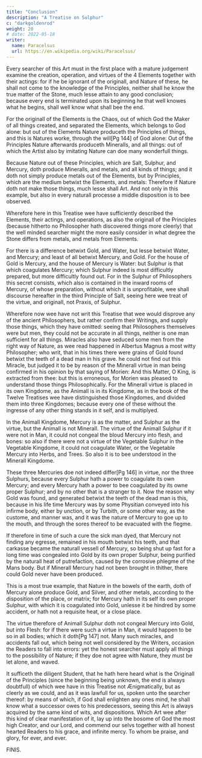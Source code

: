 ```yaml
---
title: "Conclusion"
description: "A Treatise on Sulphur"
c: "darkgoldenrod"
weight: 20
# date: 2022-05-18
writer:
  name: Paracelsus
  url: https://en.wikipedia.org/wiki/Paracelsus/
---
```



Every searcher of this Art must in the first place with a mature judgement examine the creation, operation, and virtues of the 4 Elements together with their actings: for if he  be ignorant of the originall, and Nature of these, he  shall not come to the knowledge of the Principles, neither shall he  know the true matter of the Stone, much lesse attain to any good conclusion; because every end is terminated upon its beginning he that well knowes what he  begins, shall well know what shall bee the end. 

For the originall of the Elements is the Chaos, out of which God the Maker of all things created, and separated the Elements, which belongs to God alone: but out of the Elements Nature produceth the Principles of things, and this is Natures worke, through the will[Pg 144] of God alone: Out of the Principles Nature afterwards produceth Mineralls, and all things: out of which the Artist also by imitating Nature can doe many wonderfull things. 

Because Nature out of these Principles, which are Salt, Sulphur, and Mercury, doth produce Mineralls, and metals, and all kinds of things; and it doth not simply produce metals out of the Elements, but by Principles, which are the medium betwixt the Elements, and metals: Therefore if Nature doth not make those things, much lesse shall Art. And not only in this example, but also in every naturall processe a middle disposition is to bee observed.

Wherefore here in this Treatise wee have sufficiently described the Elements, their actings, and operations, as also the originall of the Principles (because hitherto no Philosopher hath discovered things more cleerly) that the well minded searcher might the more easily consider in what degree the Stone differs from metals, and metals from Elements. 

For there is a difference betwixt Gold, and Water, but lesse betwixt Water, and Mercury; and least of all betwixt Mercury, and Gold. For the house of Gold is Mercury, and the house of Mercury is Water: but Sulphur is that which coagulates Mercury; which Sulphur indeed is most difficultly prepared, but more difficultly found out. For in the Sulphur of Philosophers this secret consists, which also is contained in the inward rooms of Mercury, of whose preparation, without which it is unprofitable, wee shall discourse hereafter in the third Principle of Salt, seeing here wee treat of the virtue, and originall, not Praxis, of Sulphur.


Wherefore now wee have not writ this Treatise that wee would disprove any of the ancient Philosophers, but rather confirm their Writings, and supply those things, which they have omitted: seeing that Philosophers themselves were but men, they could not be accurate in all things, neither is one man sufficient for all things. Miracles also have seduced some men from the right way of Nature, as wee read happened in Albertus Magnus a most witty Philosopher; who writ, that in his times there were grains of Gold found betwixt the teeth of a dead man in his grave. he  could not find out this Miracle, but judged it to be by reason of the Minerall virtue in man being confirmed in his opinion by that saying of Morien: And this Matter, O King, is extracted from thee: but this is erroneous, for Morien was pleased to understand those things Philosophically. For the Minerall virtue is placed in its own Kingdome, as the Animall is in its Kingdome, as in the book of the Twelve Treatises wee have distinguished those Kingdomes, and divided them into three Kingdomes; because every one of these without the ingresse of any other thing stands in it self, and is multiplyed. 

In the Animall Kingdome, Mercury is as the matter, and Sulphur as the virtue, but the Animall is not Minerall. The virtue of the Animall Sulphur if it were not in Man, it could not congeal the bloud Mercury into flesh, and bones: so also if there were not a virtue of the Vegetable Sulphur in the Vegetable Kingdome, it could not coagulate Water, or the Vegetable Mercury into Herbs, and Trees. So also it is to bee understood in the Minerall Kingdome. 

These three Mercuries doe not indeed differ[Pg 146] in virtue, nor the three Sulphurs, because every Sulphur hath a power to coagulate its own Mercury; and every Mercury hath a power to bee coagulated by its owne proper Sulphur; and by no other that is a stranger to it. Now the reason why Gold was found, and generated betwixt the teeth of the dead man is this, because in his life time Mercury was by some Physitian conveyed into his infirme body, either by unction, or by Turbith, or some other way, as the custome, and manner was, and it was the nature of Mercury to goe up to the mouth, and through the sores thereof to be evacuated with the flegme.

If therefore in time of such a cure the sick man dyed, that Mercury not finding any egresse, remained in his mouth betwixt his teeth, and that carkasse became the naturall vessell of Mercury, so being shut up fast for a long time was congealed into Gold by its own proper Sulphur, being purified by the naturall heat of putrefaction, caused by the corrosive phlegme of the Mans body. But if Minerall Mercury had not been brought in thither, there could Gold never have been produced. 

This is a most true example, that Nature in the bowels of the earth, doth of Mercury alone produce Gold, and Silver, and other metals, according to the disposition of the place, or matrix; for Mercury hath in its self its own proper Sulphur, with which it is coagulated into Gold, unlesse it be hindred by some accident, or hath not a requisite heat, or a close place. 

The virtue therefore of Animall Sulphur doth not congeal Mercury into Gold, but into Flesh: for if there were such a virtue in Man, it would happen to be so in all bodies; which it doth[Pg 147] not. Many such miracles, and accidents fall out, which being not well considered by the Writers, occasion the Readers to fall into errors: yet the honest searcher must apply all things to the possibility of Nature; if they doe not agree with Nature, they must be let alone, and waved.

It sufficeth the diligent Student, that he hath here heard what is the Originall of the Principles (since the beginning being unknown, the end is always doubtfull) of which wee have in this Treatise not Ænigmatically, but as cleerly as we could, and as it was lawfull for us, spoken unto the searcher thereof: by means of which, if God shall enlighten any ones mind, he  shall know what a successor owes to his predecessors, seeing this Art is always acquired by the same kind of wits, and dispositions. Which Art wee after this kind of clear manifestation of it, lay up into the bosome of God the most high Creator, and our Lord, and commend our selvs together with all honest hearted Readers to his grace, and infinite mercy. To whom be praise, and glory, for ever, and ever.

FINIS.
